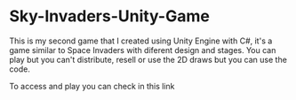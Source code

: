 # Sky-Invaders-Unity-Game
This is my second game that I created using Unity Engine with C#, it's a game similar to Space Invaders with diferent design and stages. You can play but you can't distribute, resell or use the 2D draws but you can use the code.

To access and play you can check in this link 
